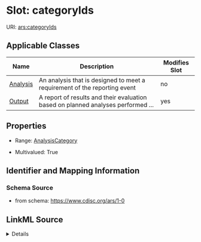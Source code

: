 # Slot: categoryIds

URI: [ars:categoryIds](https://www.cdisc.org/ars/1-0/categoryIds)



<!-- no inheritance hierarchy -->




## Applicable Classes

| Name | Description | Modifies Slot |
| --- | --- | --- |
[Analysis](Analysis.md) | An analysis that is designed to meet a requirement of the reporting event |  no  |
[Output](Output.md) | A report of results and their evaluation based on planned analyses performed ... |  yes  |







## Properties

* Range: [AnalysisCategory](AnalysisCategory.md)

* Multivalued: True





## Identifier and Mapping Information







### Schema Source


* from schema: https://www.cdisc.org/ars/1-0




## LinkML Source

<details>
```yaml
name: categoryIds
from_schema: https://www.cdisc.org/ars/1-0
rank: 1000
multivalued: true
alias: categoryIds
domain_of:
- Analysis
- Output
range: AnalysisCategory
required: false
inlined: false

```
</details>